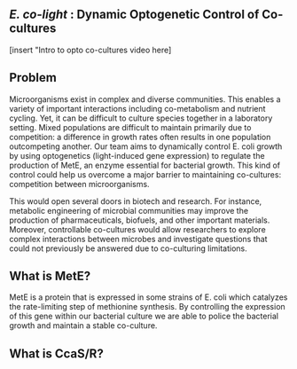 ## _E. co-light_ : Dynamic Optogenetic Control of Co-cultures

[insert "Intro to opto co-cultures video here] 

## Problem
Microorganisms exist in complex and diverse communities. This enables a variety of important interactions including co-metabolism and nutrient cycling. Yet, it can be difficult to culture species together in a laboratory setting. Mixed populations are difficult to maintain primarily due to competition: a difference in growth rates often results in one population outcompeting another. Our team aims to dynamically control E. coli growth by using optogenetics (light-induced gene expression) to regulate the production of MetE, an enzyme essential for bacterial growth. This kind of control could help us overcome a major barrier to maintaining co-cultures: competition between microorganisms.  

This would open several doors in biotech and research. For instance, metabolic engineering of microbial communities may improve the production of pharmaceuticals, biofuels, and other important materials. Moreover, controllable co-cultures would allow researchers to explore complex interactions between microbes and investigate questions that could not previously be answered due to co-culturing limitations.

## What is MetE?
MetE is a protein that is expressed in some strains of E. coli which catalyzes the rate-limiting step of methionine synthesis. By controlling the expression of this gene within our bacterial culture we are able to police the bacterial growth and maintain a stable co-culture.

## What is CcaS/R? 

